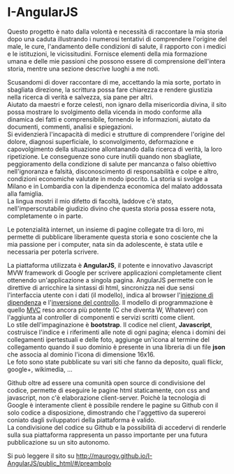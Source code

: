 ﻿I-AngularJS
================

Questo progetto è nato dalla volontà e necessità di raccontare la mia storia dopo una caduta illustrando i numerosi tentativi di comprendere l'origine del male, le cure, l'andamento delle condizioni di salute, il rapporto con i medici e le istituzioni, le vicissitudini. Fornisce elementi della mia formazione umana e delle mie passioni che possono essere di comprensione dell'intera storia, mentre una sezione descrive luoghi a me noti.



Scusandomi di dover raccontare di me, accettando la mia sorte, portato in sbagliata direzione, la scrittura possa fare chiarezza e rendere giustizia nella ricerca di verità e salvezza, sia pane per altri.  
Aiutato da maestri e forze celesti, non ignaro della misericordia divina, il sito possa mostrare lo svolgimento della vicenda in modo conforme alla dinamica dei fatti e comprensibile, fornendo le informazioni, aiutato da documenti, commenti, analisi e spiegazioni.  
Si evidenzierà l'incapacità di medici e strutture di comprendere l'origine del dolore, diagnosi superficiale, lo sconvolgimento, deformazione e capovolgimento della situazione allontanando dalla ricerca di verità, la loro ripetizione. Le conseguenze sono cure inutili quando non sbagliate, peggioramento della condizione di salute per mancanza o falso obiettivo nell'ignoranza e falsità, disconoscimento di responsabilità e colpe e altro, condizioni economiche valutate in modo ipocrito. La storia si svolge a Milano e in Lombardia con la dipendenza economica del malato addossata alla famiglia.  
La lingua mostri il mio difetto di facoltà, laddove c'è stato, nell'imperscrutabile giudizio divino che questa storia possa essere nota, completamente o in parte.

Le potenzialità internet, un insieme di pagine collegate tra di loro, mi permette di pubblicare liberamente questa storia e sono cosciente che la mia passione per i computer, nata sin da adolescente, è stata utile e necessaria per poterla scrivere. 
  
La piattaforma utilizzata è **AngularJS**, il potente e innovativo Javascript MVW framework di Google per scrivere applicazioni completamente client ottenendo un'applicazione a singola pagina. AngularJS permette con le direttive di arricchire la sintassi di html, sincronizza nei due sensi l'interfaccia utente con i dati (il modello), indica al browser l'[iniezione di dipendenza](http://it.wikipedia.org/wiki/Dependency_injection) e l'[inversione del controllo](http://it.wikipedia.org/wiki/Inversion_of_Control). Il modello di programmazione è quello [MVC](http://en.wikipedia.org/wiki/Model%E2%80%93view%E2%80%93controller) reso ancora più potente (C che diventa W, Whatever) con l'aggiunta al controller di componenti e servizi scritti come client.  
Lo stile dell'impaginazione è **bootstrap**. Il codice nel client, **Javascript**, costruisce l'indice e i riferimenti alle note di ogni pagina; elenca i domini dei collegamenti ipertestuali e delle foto, aggiunge un'icona al termine del collegamento quando il suo dominio è presente in una libreria di un file **json** che associa al dominio l'icona di dimensione 16x16.   
Le foto sono state pubblicate su vari siti che fanno da deposito, quali flickr, google+, wikimedia, ...

Github oltre ad essere una comunità open source di condivisione del codice, permette di eseguire le pagine html staticamente, con css and javascript, non c'è elaborazione client-server. Poichè la tecnologia di Google è interamente client è possibile rendere le pagine su Github con il solo codice a disposizione, dimostrando che l'aggettivo da supereroi coniato dagli sviluppatori della piattaforma è valido.  
La condivisione del codice su Github e la possibilità di accedervi di renderle sulla sua piattaforma rappresenta un passo importante per una futura pubblicazione su un sito autonomo.

Si può leggere il sito su http://maurogv.github.io/I-AngularJS/public_html/#/preambolo

